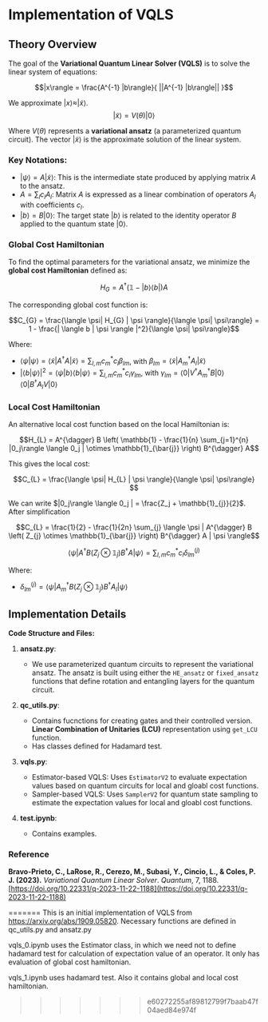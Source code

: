 # Implementation of VQLS

## Theory Overview
The goal of the **Variational Quantum Linear Solver (VQLS)** is to solve the linear system of equations:

$$|x\rangle = \frac{A^{-1} |b\rangle}{ ||A^{-1} |b\rangle|| }$$

We approximate $|x\rangle \approx |\tilde{x}\rangle$.
$$|\tilde{x}\rangle = V(\theta) |0\rangle$$

Where $V(\theta)$ represents a **variational ansatz** (a parameterized quantum circuit). The vector $|\tilde{x}\rangle$ is the approximate solution of the linear system.

### Key Notations:
- $|\psi\rangle = A|\tilde{x}\rangle$: This is the intermediate state produced by applying matrix $A$ to the ansatz.
- $A = \sum_{l} c_l A_l$: Matrix $A$ is expressed as a linear combination of operators $A_l$ with coefficients $c_l$.
- $|b\rangle = B|0\rangle$: The target state $|b\rangle$ is related to the identity operator $B$ applied to the quantum state $|0\rangle$.


### Global Cost Hamiltonian

To find the optimal parameters for the variational ansatz, we minimize the **global cost Hamiltonian** defined as:

$$H_{G} = A^{\dagger} (\mathbb{1} - |b\rangle \langle b|) A$$

The corresponding global cost function is:

$$C_{G} = \frac{\langle \psi| H_{G} | \psi \rangle}{\langle \psi| \psi\rangle} = 1 - \frac{| \langle b | \psi \rangle |^2}{\langle \psi| \psi\rangle}$$

Where:
- $\langle \psi| \psi\rangle = \langle \tilde{x}| A^{\dagger} A |\tilde{x}\rangle = \sum_{l,m} c_{m}^{*} c_{l} \beta_{lm}$, with $\beta_{lm} = \langle \tilde{x}| A_{m}^{\dagger} A_{l} |\tilde{x}\rangle$
- $| \langle b | \psi \rangle |^2 = \langle \psi | b \rangle \langle b | \psi \rangle = \sum_{l,m} c_m^{*} c_{l} \gamma_{lm}$, with $\gamma_{lm} = \langle 0| V^{\dagger} A_{m}^{\dagger} B | 0 \rangle \langle 0 | B^{\dagger} A_l V|0 \rangle$


### Local Cost Hamiltonian

An alternative local cost function based on the local Hamiltonian is:

$$H_{L} = A^{\dagger} B \left( \mathbb{1} - \frac{1}{n} \sum_{j=1}^{n} |0_j\rangle \langle 0_j | \otimes \mathbb{1}_{\bar{j}} \right) B^{\dagger} A$$

This gives the local cost:

$$C_{L} = \frac{\langle \psi| H_{L} | \psi \rangle}{\langle \psi| \psi\rangle} $$

We can write $|0_j\rangle \langle 0_j | = \frac{Z_j + \mathbb{1}_{j}}{2}$. After simplification

$$C_{L} = \frac{1}{2} - \frac{1}{2n} \sum_{j} \langle \psi | A^{\dagger} B \left( Z_{j} \otimes \mathbb{1}_{\bar{j}} \right) B^{\dagger} A | \psi \rangle$$

$$\langle \psi | A^{\dagger} B \left( Z_{j} \otimes \mathbb{1}_{\bar{j}} \right) B^{\dagger} A | \psi \rangle = \sum_{l,m} c_m^{*} c_l \delta_{lm}^{(j)} $$

Where:
- $\delta_{lm}^{(j)} = \langle \psi | A_m^{\dagger} B \left( Z_{j} \otimes \mathbb{1}_{\bar{j}} \right) B^{\dagger} A_l | \psi \rangle$


## Implementation Details

**Code Structure and Files:**

1. **ansatz.py**:
    - We use parameterized quantum circuits to represent the variational ansatz. The ansatz is built using either the `HE_ansatz` or `fixed_ansatz` functions that define rotation and entangling layers for the quantum circuit.

2. **qc_utils.py**:
    - Contains fucnctions for creating gates and their controlled version.  **Linear Combination of Unitaries (LCU)** representation using `get_LCU` function.
    - Has classes defined for Hadamard test.

3. **vqls.py**:
    - Estimator-based VQLS: Uses `EstimatorV2` to evaluate expectation values based on quantum circuits for local and gloabl cost functions.
    - Sampler-based VQLS: Uses `SamplerV2` for quantum state sampling to estimate the expectation values for local and gloabl cost functions.

4. **test.ipynb**:
    - Contains examples.

### Reference

**Bravo-Prieto, C., LaRose, R., Cerezo, M., Subasi, Y., Cincio, L., & Coles, P. J. (2023).** *Variational Quantum Linear Solver*. *Quantum*, 7, 1188. [https://doi.org/10.22331/q-2023-11-22-1188](https://doi.org/10.22331/q-2023-11-22-1188)

=======
This is an initial implementation of VQLS from https://arxiv.org/abs/1909.05820. Necessary functions are defined in qc_utils.py and ansatz.py

vqls_0.ipynb uses the Estimator class, in which we need not to define hadamard test for calculation of expectation value of an operator. 
It only has evaluation of global cost hamiltonian.

vqls_1.ipynb uses hadamard test. Also it contains global and local cost hamiltonian.
>>>>>>> e60272255af89812799f7baab47f04aed84e974f
